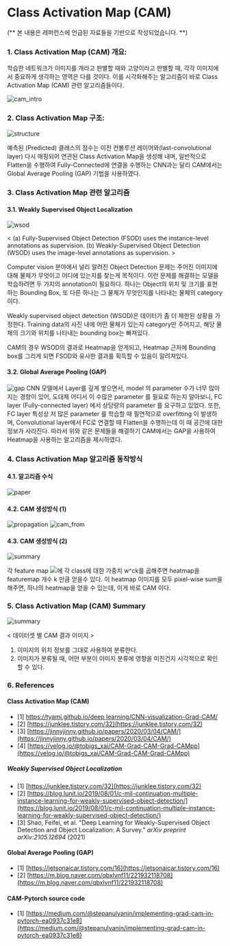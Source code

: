 # Class Activation Map (CAM)
(** 본 내용은 레퍼런스에 언급된 자료들을 기반으로 작성되었습니다. **)

### 1. Class Activation Map (CAM) 개요:

학습한 네트워크가 이미지를 개라고 판별할 때와 고양이라고 판별할 때, 각각 이미지에서 중요하게 생각하는 영역은 다를 것이다. 이를 시각화해주는 알고리즘이 바로 Class Activation Map (CAM) 관련 알고리즘들이다.

![cam_intro](https://user-images.githubusercontent.com/7313213/138784770-95e9c32f-00d6-4419-87d8-10e47f455f02.png)

### 2. Class Activation Map 구조:

![structure](https://user-images.githubusercontent.com/7313213/138784867-92c2890e-48fd-4ced-a472-0e893c23b48a.jpg)

예측된 (Predicted) 클래스의 점수는 이전 컨볼루션 레이어와(last-convolutional layer) 다시 매핑되어 연관된 Class Activation Map을 생성해 내며, 일반적으로 Flatten을 수행하여 Fully-Connected에 연결을 수행하는 CNN과는 달리 CAM에서는 Global Average Pooling (GAP) 기법을 사용하였다.

### 3. Class Activation Map 관련 알고리즘

#### 3.1. Weakly Supervised Object Localization
![wsod](https://user-images.githubusercontent.com/7313213/138785111-f3792449-ca5e-401e-b801-2393b6ccc8d9.jpeg)

< (a) Fully-Supervised Object Detection (FSOD) uses the instance-level annotations as supervision. (b) Weakly-Supervised Object Detection (WSOD) uses the image-level annotations as supervision. >

Computer vision 분야에서 널리 알려진 Object Detection 문제는 주어진 이미지에 대해 물체가 무엇이고 어디에 있는지를 찾는게 목적이다. 이런 문제를 해결하는 모델을 학습하려면 두 가지의 annotation이 필요하다. 하나는 Object의 위치 및 크기를 표현하는 Bounding Box, 또 다른 하나는 그 물체가 무엇인지를 나타내는 물체의 category이다.

Weakly supervised object detection (WSOD)은 데이터가 좀 더 제한된 상황을 가정한다. Training data의 사진 내에 어떤 물체가 있는지 category만 주어지고, 해당 물체의 크기와 위치를 나타내는 bounding box는 빠져있다.

CAM의 경우 WSOD의 결과로 Heatmap을 얻게되고, Heatmap 근처에 Bounding box를 그리게 되면 FSOD와 유사한 결과를 획득할 수 있음이 알려져있다.


#### 3.2. Global Average Pooling (GAP)
![gap](https://user-images.githubusercontent.com/7313213/138785303-3ba2bc84-26fe-433d-b0f8-6d086a8edb25.jpg)
CNN 모델에서 Layer를 깊게 쌓으면서, model 의 parameter 수가 너무 많아지는 경향이 있어, 도대체 어디서 이 수많은 parameter 를 필요로 하는지 알아보니, FC layer (Fully-connected layer) 에서 상당량의 parameter 를 요구하고 있었다. 또한, FC layer 특성상 저 많은 parameter 를 학습할 때 필연적으로 overfitting 이 발생하며, Convolutional layer에서 FC로 연결할 때 Flatten을 수행하는데 이 때 공간에 대한 정보가 사라진다. 따라서 위와 같은 문제들을 해결하기 CAM에서는 GAP을 사용하여 Heatmap을 사용하는 알고리즘을 제시하였다.


### 4. Class Activation Map 알고리즘 동작방식

#### 4.1. 알고리즘 수식
![paper](https://user-images.githubusercontent.com/7313213/138785468-4441fa16-d7b7-43e9-b39f-95176ad42807.jpeg)

#### 4.2. CAM 생성방식 (1)
![propagation](https://user-images.githubusercontent.com/7313213/138785472-c0552d3b-e42a-47ca-a8bf-6bb3d47be191.jpeg)
![cam_from](https://user-images.githubusercontent.com/7313213/138789096-5467dc33-69b4-4d92-abec-b96b05ae8096.jpeg)

#### 4.3. CAM 생성방식 (2)
![summary](https://user-images.githubusercontent.com/7313213/138785534-19964d7b-f3c2-46d5-87ef-3187679eb388.jpeg)

각 feature map <img src="https://render.githubusercontent.com/render/math?math=f_{k}(i, j)">에 각 class에 대한 가중치 w^ck를 곱해주면 heatmap을 featuremap 개수 k 만큼 얻을수 있다. 이 heatmap 이미지를 모두 pixel-wise sum을 해주면, 하나의 heatmap을 얻을 수 있는데, 이게 바로 CAM 이다.

### 5. Class Activation Map (CAM) Summary

![summary](https://user-images.githubusercontent.com/7313213/138790116-98a9c538-12d8-4daa-a3b6-e16802b01791.jpeg)

< 데이터셋 별 CAM 결과 이미지 >
1. 이미지의 위치 정보를 그대로 사용하여 분류한다.
2. 이미지가 분류될 때, 어떤 부분이 이미지 분류에 영향을 미친건지 시각적으로 확인할 수 있다.



### 6. References

#### Class Activation Map (CAM)
- [1] [https://tyami.github.io/deep learning/CNN-visualization-Grad-CAM/](https://tyami.github.io/deep%20learning/CNN-visualization-Grad-CAM/)
- [2] [https://junklee.tistory.com/32](https://junklee.tistory.com/32)
- [3] [https://jinnyjinny.github.io/papers/2020/03/04/CAM/](https://jinnyjinny.github.io/papers/2020/03/04/CAM/)
- [4] [https://velog.io/@tobigs_xai/CAM-Grad-CAM-Grad-CAMpp](https://velog.io/@tobigs_xai/CAM-Grad-CAM-Grad-CAMpp)

##### Weakly Supervised Object Localization
- [1] [https://junklee.tistory.com/32](https://junklee.tistory.com/32)
- [2] [https://blog.lunit.io/2019/08/01/c-mil-continuation-multiple-instance-learning-for-weakly-supervised-object-detection/](https://blog.lunit.io/2019/08/01/c-mil-continuation-multiple-instance-learning-for-weakly-supervised-object-detection/)
- [3] Shao, Feifei, et al. "Deep Learning for Weakly-Supervised Object Detection and Object Localization: A Survey." *arXiv preprint arXiv:2105.12694* (2021)

#### Global Average Pooling (GAP)
- [1] [https://jetsonaicar.tistory.com/16](https://jetsonaicar.tistory.com/16)
- [2] [https://m.blog.naver.com/qbxlvnf11/221932118708](https://m.blog.naver.com/qbxlvnf11/221932118708)

#### CAM-Pytorch source code
- [1] [https://medium.com/@stepanulyanin/implementing-grad-cam-in-pytorch-ea0937c31e8](https://medium.com/@stepanulyanin/implementing-grad-cam-in-pytorch-ea0937c31e8)